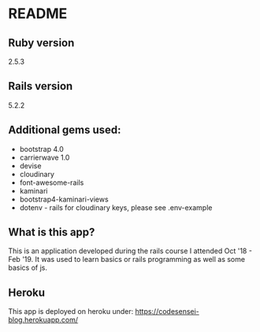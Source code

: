 # README

## Ruby version
2.5.3

## Rails version
5.2.2

## Additional gems used:
- bootstrap 4.0
- carrierwave 1.0
- devise
- cloudinary
- font-awesome-rails
- kaminari
- bootstrap4-kaminari-views
- dotenv - rails for cloudinary keys, please see .env-example

## What is this app?
This is an application developed during the rails course I attended Oct '18 - Feb '19.
It was used to learn basics or rails programming as well as some basics of js.

## Heroku
This app is deployed on heroku under: https://codesensei-blog.herokuapp.com/
